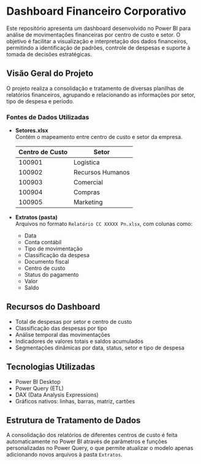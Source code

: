 # Dashboard Financeiro Corporativo

Este repositório apresenta um dashboard desenvolvido no Power BI para análise de movimentações financeiras por centro de custo e setor. O objetivo é facilitar a visualização e interpretação dos dados financeiros, permitindo a identificação de padrões, controle de despesas e suporte à tomada de decisões estratégicas.

## Visão Geral do Projeto

O projeto realiza a consolidação e tratamento de diversas planilhas de relatórios financeiros, agrupando e relacionando as informações por setor, tipo de despesa e período.

### Fontes de Dados Utilizadas

- **Setores.xlsx**  
  Contém o mapeamento entre centro de custo e setor da empresa.

  | Centro de Custo | Setor            |
  |------------------|------------------|
  | 100901           | Logística        |
  | 100902           | Recursos Humanos |
  | 100903           | Comercial        |
  | 100904           | Compras          |
  | 100905           | Marketing        |

- **Extratos (pasta)**  
  Arquivos no formato `Relatório CC XXXXX Pn.xlsx`, com colunas como:
  - Data
  - Conta contábil
  - Tipo de movimentação
  - Classificação da despesa
  - Documento fiscal
  - Centro de custo
  - Status do pagamento
  - Valor
  - Saldo

## Recursos do Dashboard

- Total de despesas por setor e centro de custo
- Classificação das despesas por tipo
- Análise temporal das movimentações
- Indicadores de valores totais e saldos acumulados
- Segmentações dinâmicas por data, status, setor e tipo de despesa

## Tecnologias Utilizadas

- Power BI Desktop
- Power Query (ETL)
- DAX (Data Analysis Expressions)
- Gráficos nativos: linhas, barras, matriz, cartões

## Estrutura de Tratamento de Dados

A consolidação dos relatórios de diferentes centros de custo é feita automaticamente no Power BI através de parâmetros e funções personalizadas no Power Query, o que permite atualizar o modelo apenas adicionando novos arquivos à pasta `Extratos`.

